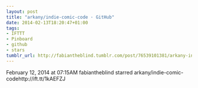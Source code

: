 ```yaml
---
layout: post
title: "arkany/indie-comic-code · GitHub"
date: 2014-02-13T18:20:47+01:00
tags:
- IFTTT
- Pinboard
- github
- stars
tumblr_url: http://fabiantheblind.tumblr.com/post/76539101381/arkany-indie-comic-code-github
---
```

February 12, 2014 at 07:15AM
fabiantheblind starred arkany/indie-comic-codehttp://ift.tt/1kAEFZJ
